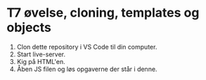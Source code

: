 # T7 øvelse, cloning, templates og objects


1. Clon dette repository i VS Code til din computer.
2. Start live-server.
3. Kig på HTML'en.
4. Åben JS filen og løs opgaverne der står i denne.
